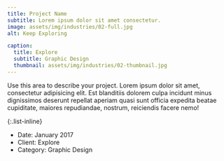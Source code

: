 ```yaml
---
title: Project Name
subtitle: Lorem ipsum dolor sit amet consectetur.
image: assets/img/industries/02-full.jpg
alt: Keep Exploring

caption:
  title: Explore
  subtitle: Graphic Design
  thumbnail: assets/img/industries/02-thumbnail.jpg
---
```

Use this area to describe your project. Lorem ipsum dolor sit amet, consectetur adipisicing elit. Est blanditiis dolorem culpa incidunt minus dignissimos deserunt repellat aperiam quasi sunt officia expedita beatae cupiditate, maiores repudiandae, nostrum, reiciendis facere nemo!

{:.list-inline}
- Date: January 2017
- Client: Explore
- Category: Graphic Design

